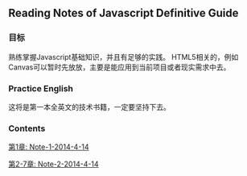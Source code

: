 ## Reading Notes of Javascript Definitive Guide

### 目标

熟练掌握Javascript基础知识，并且有足够的实践。
HTML5相关的，例如Canvas可以暂时先放放，主要是能应用到当前项目或者现实需求中去。

### Practice English
这将是第一本全英文的技术书籍，一定要坚持下去。

### Contents

[第1章: Note-1-2014-4-14](Note-1-2014-4-14.md)

[第2-7章: Note-2-2014-4-14](Note-2-2014-4-14.md)